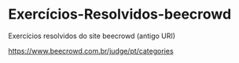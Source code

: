 # Exercícios-Resolvidos-beecrowd

Exercícios resolvidos do site beecrowd (antigo URI)

https://www.beecrowd.com.br/judge/pt/categories

